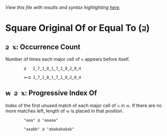 *View this file with results and syntax highlighting [here](https://mlochbaum.github.io/BQN/help/occurrencecount_progressiveindexof.html).*

# Square Original Of or Equal To (`⊒`)
    
## `⊒ 𝕩`: Occurrence Count
    
Number of times each major cell of `𝕩` appears before itself.
    
            ⊒   2‿7‿1‿8‿1‿7‿1‿8‿2‿8‿4

            ≍⟜⊒ 2‿7‿1‿8‿1‿7‿1‿8‿2‿8‿4

    
    
## `𝕨 ⊒ 𝕩`: Progressive Index Of
    
Index of the first unused match of each major cell of `𝕩` in `𝕨`. If there are no more matches left, length of `𝕨` is placed in that position.
    
            "aaa" ⊒ "aaaaa"

            "aaabb" ⊒ "ababababab"

    
